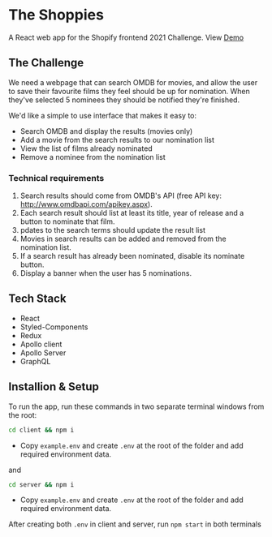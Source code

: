 # The Shoppies

A React web app for the Shopify frontend 2021 Challenge. View [Demo](https://react-shoppies.netlify.app/)

## The Challenge
We need a webpage that can search OMDB for movies, and allow the user to save their favourite films they feel should be up for nomination. When they've selected 5 nominees they should be notified they're finished.

We'd like a simple to use interface that makes it easy to:
* Search OMDB and display the results (movies only)
* Add a movie from the search results to our nomination list
* View the list of films already nominated
* Remove a nominee from the nomination list

 ### Technical requirements
1. Search results should come from OMDB's API (free API key: http://www.omdbapi.com/apikey.aspx).
2. Each search result should list at least its title, year of release and a button to nominate that film.
3. pdates to the search terms should update the result list
4. Movies in search results can be added and removed from the nomination list.
5. If a search result has already been nominated, disable its nominate button.
6. Display a banner when the user has 5 nominations.


## Tech Stack
* React
* Styled-Components
* Redux
* Apollo client
* Apollo Server
* GraphQL

## Installion & Setup
To run the app, run these commands in two separate terminal windows from the root:

```bash
cd client && npm i
```
* Copy `example.env` and create `.env` at the root of the folder and add required environment data. 

and

```bash
cd server && npm i
```
* Copy `example.env` and create `.env` at the root of the folder and add required environment data. 

After creating both `.env` in client and server, run `npm start` in both terminals